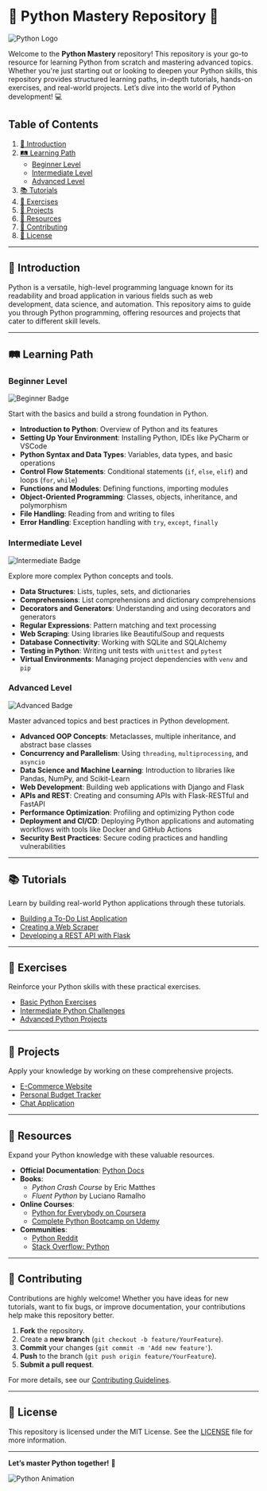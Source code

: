 # 🐍 Python Mastery Repository 🚀

![Python Logo](https://s3.dualstack.us-east-2.amazonaws.com/pythondotorg-assets/media/community/logos/python-logo-only.png)

Welcome to the **Python Mastery** repository! This repository is your go-to resource for learning Python from scratch and mastering advanced topics. Whether you're just starting out or looking to deepen your Python skills, this repository provides structured learning paths, in-depth tutorials, hands-on exercises, and real-world projects. Let’s dive into the world of Python development! 💻

## Table of Contents

1. [📖 Introduction](#-introduction)
2. [🛤️ Learning Path](#-learning-path)
   - [Beginner Level](#beginner-level)
   - [Intermediate Level](#intermediate-level)
   - [Advanced Level](#advanced-level)
3. [📚 Tutorials](#-tutorials)
4. [🎯 Exercises](#-exercises)
5. [🔨 Projects](#-projects)
6. [📖 Resources](#-resources)
7. [👥 Contributing](#-contributing)
8. [📜 License](#-license)

---

## 📖 Introduction

Python is a versatile, high-level programming language known for its readability and broad application in various fields such as web development, data science, and automation. This repository aims to guide you through Python programming, offering resources and projects that cater to different skill levels.

---

## 🛤️ Learning Path

### Beginner Level

![Beginner Badge](https://img.shields.io/badge/Level-Beginner-brightgreen)

Start with the basics and build a strong foundation in Python.

- **Introduction to Python**: Overview of Python and its features
- **Setting Up Your Environment**: Installing Python, IDEs like PyCharm or VSCode
- **Python Syntax and Data Types**: Variables, data types, and basic operations
- **Control Flow Statements**: Conditional statements (`if`, `else`, `elif`) and loops (`for`, `while`)
- **Functions and Modules**: Defining functions, importing modules
- **Object-Oriented Programming**: Classes, objects, inheritance, and polymorphism
- **File Handling**: Reading from and writing to files
- **Error Handling**: Exception handling with `try`, `except`, `finally`

### Intermediate Level

![Intermediate Badge](https://img.shields.io/badge/Level-Intermediate-yellow)

Explore more complex Python concepts and tools.

- **Data Structures**: Lists, tuples, sets, and dictionaries
- **Comprehensions**: List comprehensions and dictionary comprehensions
- **Decorators and Generators**: Understanding and using decorators and generators
- **Regular Expressions**: Pattern matching and text processing
- **Web Scraping**: Using libraries like BeautifulSoup and requests
- **Database Connectivity**: Working with SQLite and SQLAlchemy
- **Testing in Python**: Writing unit tests with `unittest` and `pytest`
- **Virtual Environments**: Managing project dependencies with `venv` and `pip`

### Advanced Level

![Advanced Badge](https://img.shields.io/badge/Level-Advanced-red)

Master advanced topics and best practices in Python development.

- **Advanced OOP Concepts**: Metaclasses, multiple inheritance, and abstract base classes
- **Concurrency and Parallelism**: Using `threading`, `multiprocessing`, and `asyncio`
- **Data Science and Machine Learning**: Introduction to libraries like Pandas, NumPy, and Scikit-Learn
- **Web Development**: Building web applications with Django and Flask
- **APIs and REST**: Creating and consuming APIs with Flask-RESTful and FastAPI
- **Performance Optimization**: Profiling and optimizing Python code
- **Deployment and CI/CD**: Deploying Python applications and automating workflows with tools like Docker and GitHub Actions
- **Security Best Practices**: Secure coding practices and handling vulnerabilities

---

## 📚 Tutorials

Learn by building real-world Python applications through these tutorials.

- [Building a To-Do List Application](./tutorials/todo-list-app.md)
- [Creating a Web Scraper](./tutorials/web-scraper.md)
- [Developing a REST API with Flask](./tutorials/flask-rest-api.md)

---

## 🎯 Exercises

Reinforce your Python skills with these practical exercises.

- [Basic Python Exercises](./exercises/basic-python.md)
- [Intermediate Python Challenges](./exercises/intermediate-python.md)
- [Advanced Python Projects](./exercises/advanced-python.md)

---

## 🔨 Projects

Apply your knowledge by working on these comprehensive projects.

- [E-Commerce Website](./projects/e-commerce.md)
- [Personal Budget Tracker](./projects/budget-tracker.md)
- [Chat Application](./projects/chat-application.md)

---

## 📖 Resources

Expand your Python knowledge with these valuable resources.

- **Official Documentation**: [Python Docs](https://docs.python.org/3/)
- **Books**:
  - *Python Crash Course* by Eric Matthes
  - *Fluent Python* by Luciano Ramalho
- **Online Courses**:
  - [Python for Everybody on Coursera](https://www.coursera.org/specializations/python)
  - [Complete Python Bootcamp on Udemy](https://www.udemy.com/course/complete-python-bootcamp/)
- **Communities**:
  - [Python Reddit](https://www.reddit.com/r/Python/)
  - [Stack Overflow: Python](https://stackoverflow.com/questions/tagged/python)

---

## 👥 Contributing

Contributions are highly welcome! Whether you have ideas for new tutorials, want to fix bugs, or improve documentation, your contributions help make this repository better.

1. **Fork** the repository.
2. Create a **new branch** (`git checkout -b feature/YourFeature`).
3. **Commit** your changes (`git commit -m 'Add new feature'`).
4. **Push** to the branch (`git push origin feature/YourFeature`).
5. **Submit a pull request**.

For more details, see our [Contributing Guidelines](./CONTRIBUTING.md).

---

## 📜 License

This repository is licensed under the MIT License. See the [LICENSE](./LICENSE) file for more information.

---

**Let’s master Python together!** 🎉

![Python Animation](https://media.giphy.com/media/4bP7FkHSqF2gE/giphy.gif)
